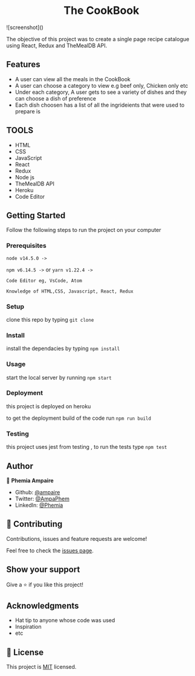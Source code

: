 <h1 align="center"> The CookBook</h1>
![screenshot]()

The objective of this project was to create a single page recipe catalogue using React, Redux and TheMealDB API. 

## Features
- A user can view all the meals in the CookBook
- A user can choose a category to view e.g beef only, Chicken only etc
- Under each category, A user gets to see a variety of dishes and they can choose a dish of preference
- Each dish choosen has a list of all the ingrideients that were used to prepare is


## TOOLS

- HTML
- CSS
- JavaScript
- React
- Redux
- Node js
- TheMealDB API
- Heroku
- Code Editor


## Getting Started

Follow the following steps to run the project on your computer

### Prerequisites

`node v14.5.0 ->`

`npm v6.14.5 ->` or `yarn v1.22.4 ->`

`Code Editor eg, VsCode, Atom`

`Knowledge of HTML,CSS, Javascript, React, Redux`

### Setup

clone this repo by typing `git clone`

### Install

install the dependacies by typing `npm install`

### Usage

start the local server by running `npm start`

### Deployment

this project is deployed on heroku

to get the deployment build of the code run `npm run build`

### Testing

this project uses jest from testing , to run the tests type `npm test` 

## Author

👤 **Phemia Ampaire**

- Github: [@ampaire](https://github.com/ampaire)
- Twitter: [@AmpaPhem](https://twitter.com/AmpaPhem)
- LinkedIn: [@Phemia](https://linkedin.com/in/phemia)

## 🤝 Contributing

Contributions, issues and feature requests are welcome!

Feel free to check the [issues page](issues/).

## Show your support

Give a ⭐️ if you like this project!

## Acknowledgments

- Hat tip to anyone whose code was used
- Inspiration
- etc

## 📝 License

This project is [MIT](lic.url) licensed.


